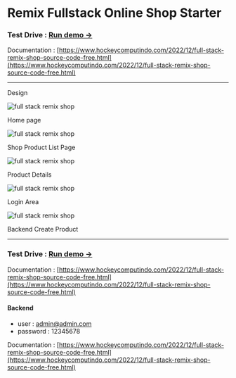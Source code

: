 # Remix Fullstack Online Shop Starter

### Test Drive : [Run demo →](https://websitedeveloper.pages.dev/)

Documentation : [https://www.hockeycomputindo.com/2022/12/full-stack-remix-shop-source-code-free.html](https://www.hockeycomputindo.com/2022/12/full-stack-remix-shop-source-code-free.html)


---------------------------

Design 

![full stack remix shop](ui/home.png)

Home page

![full stack remix shop](ui/shop.png)

Shop Product List Page

![full stack remix shop](ui/product.png)

Product Details

![full stack remix shop](ui/login.png)

Login Area

![full stack remix shop](ui/backend.png)

Backend Create Product


---------------------------

### Test Drive : [Run demo →](https://websitedeveloper.pages.dev/)

Documentation : [https://www.hockeycomputindo.com/2022/12/full-stack-remix-shop-source-code-free.html](https://www.hockeycomputindo.com/2022/12/full-stack-remix-shop-source-code-free.html)

#### Backend
- user : admin@admin.com
- password : 12345678


Documentation : [https://www.hockeycomputindo.com/2022/12/full-stack-remix-shop-source-code-free.html](https://www.hockeycomputindo.com/2022/12/full-stack-remix-shop-source-code-free.html)
